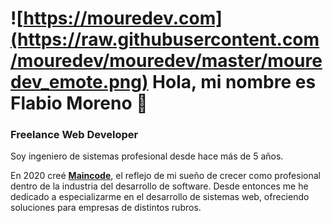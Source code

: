 # ![https://mouredev.com](https://raw.githubusercontent.com/mouredev/mouredev/master/mouredev_emote.png) Hola, mi nombre es Flabio Moreno 👋
### Freelance Web Developer

Soy ingeniero de sistemas profesional desde hace más de 5 años.

En 2020 creé [**Maincode**](https://mouredev.com), el reflejo de mi sueño de crecer como profesional dentro de la industria del desarrollo de software.
Desde entonces me he dedicado a especializarme en el desarrollo de sistemas web, ofreciendo soluciones para empresas de distintos rubros.
